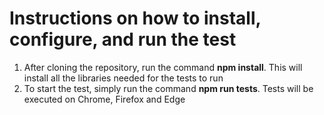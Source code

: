 # Instructions on how to install, configure, and run the test

1. After cloning the repository, run the command **npm install**. This will install all the libraries needed for the tests to run
2. To start the test, simply run the command **npm run tests**. Tests will be executed on Chrome, Firefox and Edge
